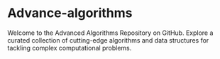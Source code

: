 # Advance-algorithms
Welcome to the Advanced Algorithms Repository on GitHub. Explore a curated collection of cutting-edge algorithms and data structures for tackling complex computational problems. 
